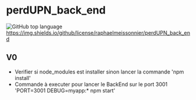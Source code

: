# perdUPN_back_end

<img alt="GitHub top language" src="https://img.shields.io/github/languages/top/raphaelmeissonnier/perdUPN_back_end"> https://img.shields.io/github/license/raphaelmeissonnier/perdUPN_back_end

## V0
* Verifier si node_modules est installer sinon lancer la commande 'npm install'
* Commande à executer pour lancer le BackEnd sur le port 3001 'PORT=3001 DEBUG=myapp:* npm start'
